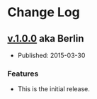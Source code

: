 # Change Log

## [v.1.0.0](https://github.com/dbretschneider/briefkastenkarte.de/releases/tag/1.0.0) aka Berlin
* Published: 2015-03-30

### Features
* This is the initial release.
